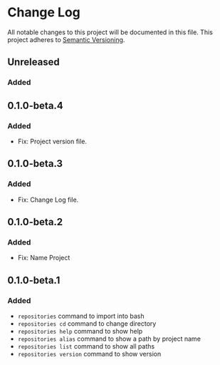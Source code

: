 # Change Log
All notable changes to this project will be documented in this file.
This project adheres to [Semantic Versioning](http://semver.org/).

## Unreleased
### Added

## 0.1.0-beta.4
### Added

 - Fix: Project version file.

## 0.1.0-beta.3
### Added

 - Fix: Change Log file.

## 0.1.0-beta.2
### Added

 - Fix: Name Project

## 0.1.0-beta.1
### Added

 - `repositories` command to import into bash
 - `repositories cd` command to change directory
 - `repositories help` command to show help
 - `repositories alias` command to show a path by project name 
 - `repositories list` command to show all paths 
 - `repositories version` command to show version 

